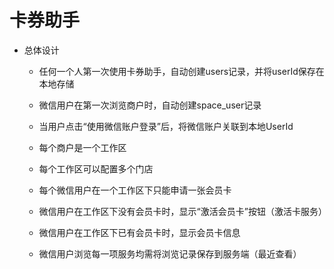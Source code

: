 # 卡券助手

- 总体设计

  
  - 任何一个人第一次使用卡券助手，自动创建users记录，并将userId保存在本地存储

  - 微信用户在第一次浏览商户时，自动创建space_user记录
  - 当用户点击“使用微信账户登录”后，将微信账户关联到本地UserId

  - 每个商户是一个工作区

  - 每个工作区可以配置多个门店

  - 每个微信用户在一个工作区下只能申请一张会员卡

  - 微信用户在工作区下没有会员卡时，显示“激活会员卡”按钮（激活卡服务）

  - 微信用户在工作区下已有会员卡时，显示会员卡信息

  - 微信用户浏览每一项服务均需将浏览记录保存到服务端（最近查看）
